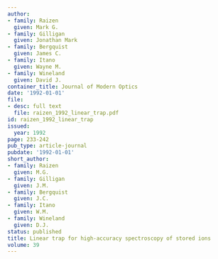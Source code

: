 ```yaml
---
author:
- family: Raizen
  given: Mark G.
- family: Gilligan
  given: Jonathan Mark
- family: Bergquist
  given: James C.
- family: Itano
  given: Wayne M.
- family: Wineland
  given: David J.
container_title: Journal of Modern Optics
date: '1992-01-01'
file:
- desc: full text
  file: raizen_1992_linear_trap.pdf
id: raizen_1992_linear_trap
issued:
  year: 1992
page: 233-242
pub_type: article-journal
pubdate: '1992-01-01'
short_author:
- family: Raizen
  given: M.G.
- family: Gilligan
  given: J.M.
- family: Bergquist
  given: J.C.
- family: Itano
  given: W.M.
- family: Wineland
  given: D.J.
status: published
title: Linear trap for high-accuracy spectroscopy of stored ions
volume: 39
---
```

